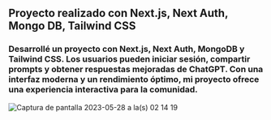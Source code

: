 

## Proyecto realizado con Next.js, Next Auth, Mongo DB, Tailwind CSS

### Desarrollé un proyecto con Next.js, Next Auth, MongoDB y Tailwind CSS. Los usuarios pueden iniciar sesión, compartir prompts y obtener respuestas mejoradas de ChatGPT. Con una interfaz moderna y un rendimiento óptimo, mi proyecto ofrece una experiencia interactiva para la comunidad.




![Captura de pantalla 2023-05-28 a la(s) 02 14 19](https://github.com/AgusMolinaCode/Prompts/assets/105619330/a16a0f7b-30ac-4c5b-81b5-a44c16565797)
